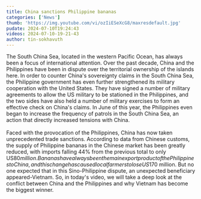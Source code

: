 ```yaml
---
title: China sanctions Philippine bananas
categories: ['News']
thumb: 'https://img.youtube.com/vi/ozIiESeXcG8/maxresdefault.jpg'
pudate: 2024-07-10T19:24:43
videos: 2024-07-10-19-21-43
author: tin-sokhavuth
---
```

The South China Sea, located in the western Pacific Ocean, has always been a focus of international attention. Over the past decade, China and the Philippines have been in dispute over the territorial ownership of the islands here. In order to counter China's sovereignty claims in the South China Sea, the Philippine government has even further strengthened its military cooperation with the United States. They have signed a number of military agreements to allow the US military to be stationed in the Philippines, and the two sides have also held a number of military exercises to form an effective check on China's claims. In June of this year, the Philippines even began to increase the frequency of patrols in the South China Sea, an action that directly increased tensions with China.
<br/><br/>
Faced with the provocation of the Philippines, China has now taken unprecedented trade sanctions. According to data from Chinese customs, the supply of Philippine bananas in the Chinese market has been greatly reduced, with imports falling 44% from the previous total to only US$80 million. Bananas have always been the main export product of the Philippines to China, and this change has caused local farmers to lose US$170 million. But no one expected that in this Sino-Philippine dispute, an unexpected beneficiary appeared-Vietnam. So, in today's video, we will take a deep look at the conflict between China and the Philippines and why Vietnam has become the biggest winner.